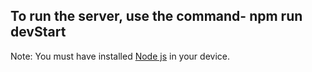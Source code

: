 ## To run the server, use the command- npm run devStart


Note: You must have installed [Node js](https://nodejs.org/en) in your device.
